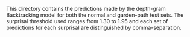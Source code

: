 This directory contains the predictions made by the depth-gram Backtracking model for both the normal and garden-path test sets. The surprisal threshold used ranges from 1.30 to 1.95 and each set of predictions for each surprisal are distinguished by comma-separation.
